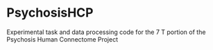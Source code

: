 # PsychosisHCP
Experimental task and data processing code for the 7 T portion of the Psychosis Human Connectome Project
